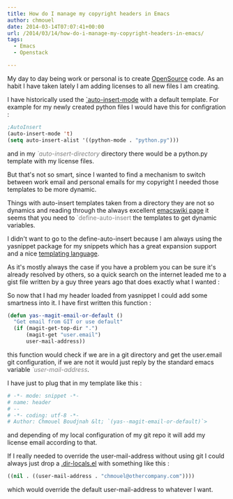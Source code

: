 ```yaml
---
title: How do I manage my copyright headers in Emacs
author: chmouel
date: 2014-03-14T07:07:41+00:00
url: /2014/03/14/how-do-i-manage-my-copyright-headers-in-emacs/
tags:
  - Emacs
  - Openstack

---
```

My day to day being work or personal is to create [OpenSource][1] code. As an habit I have taken lately I am adding licenses to all new files I am creating.

I have historically used the [\`auto-insert-mode][2] with a default template. For example for my newly created python files I would have this for configration :

```lisp
;AutoInsert
(auto-insert-mode 't)
(setq auto-insert-alist '((python-mode . "python.py")))
```


and in my <span style="color: #808080;"><em>`auto-insert-directory</em></span> directory there would be a python.py template with my license files.

But that's not so smart, since I wanted to find a mechanism to switch between work email and personal emails for my copyright I needed those templates to be more dynamic.

Things with auto-insert templates taken from a directory they are not so dynamics and reading through the always excellent [emacswiki page][3] it seems that you need to <span style="color: #808080;">`define-auto-insert</span> the templates to get dynamic variables.

I didn't want to go to the define-auto-insert because I am always using the yasnippet package for my snippets which has a great expansion support and a nice [templating language][4].

As it's mostly always the case if you have a problem you can be sure it's already resolved by others, so a quick search on the internet leaded me to a gist file written by a guy three years ago that does exactly what I wanted :



So now that I had my header loaded from yasnippet I could add some smartness into it. I have first written this function :

```lisp
(defun yas--magit-email-or-default ()
  "Get email from GIT or use default"
  (if (magit-get-top-dir ".")
      (magit-get "user.email")
      user-mail-address))
```

this function would check if we are in a git directory and get the user.email git configuration, if we are not it would just reply by the standard emacs variable <span style="color: #808080;"><em>`user-mail-address</em></span>.

I have just to plug that in my template like this :


```bash
# -*- mode: snippet -*-
# name: header
# --
# -*- coding: utf-8 -*-
# Author: Chmouel Boudjnah &lt; `(yas--magit-email-or-default)`>
```


and depending of my local configuration of my git repo it will add my license email according to that.

If I really needed to override the user-mail-address without using git I could always just drop a [.dir-locals.el][5] with something like this :

```lisp
((nil . ((user-mail-address . "chmouel@othercompany.com"))))
```


which would override the default user-mail-address to whatever I want.

 [1]: http://openstack.org
 [2]: https://www.gnu.org/software/emacs/manual/html_node/autotype/Autoinserting.html
 [3]: http://www.emacswiki.org/emacs/AutoInsertMode
 [4]: http://capitaomorte.github.io/yasnippet/snippet-development.html
 [5]: http://www.gnu.org/software/emacs/manual/html_node/emacs/Directory-Variables.html
